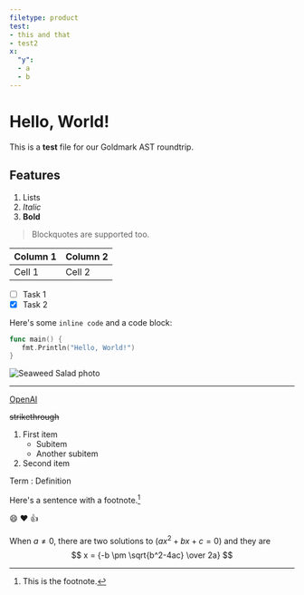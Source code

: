 ```yaml
---
filetype: product
test:
- this and that
- test2
x:
  "y":
  - a
  - b
---
```







# Hello, World!

This is a **test** file for our Goldmark AST roundtrip.






## Features

1. Lists
2. *Italic*
3. **Bold**

> Blockquotes are supported too.

| Column 1 | Column 2 |
|----------|----------|
| Cell 1   | Cell 2   |

- [ ] Task 1
- [x] Task 2

Here's some `inline code` and a code block:

```go
func main() {
   fmt.Println("Hello, World!")
}
```

![Seaweed Salad photo](https://static.spotapps.co/spots/a4/3ebb855c2348c68c7b94a4956d9662/full)

---

[OpenAI](https://www.openai.com)

~~strikethrough~~

1. First item
   - Subitem
   - Another subitem
2. Second item

Term
: Definition

Here's a sentence with a footnote.[^1]

[^1]: This is the footnote.

:smile: :heart: :thumbsup:

When $a \ne 0$, there are two solutions to $(ax^2 + bx + c = 0)$ and they are $$ x = {-b \pm \sqrt{b^2-4ac} \over 2a} $$
